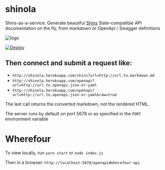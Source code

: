 # shinola
Shins-as-a-service. Generate beautiful [Shins](https://github.com/mermade/shins) Slate-compatible API documentation on the fly, from markdown or OpenApi / Swagger definitions

![logo](https://mermade.github.io/shinola/logo.png)

[![Deploy](https://www.herokucdn.com/deploy/button.svg)](https://heroku.com/deploy)

## Then connect and submit a request like:

* `http://shinola.herokuapp.com/shins?url=http://url.to.markdown.md`
* `http://shinola.herokuapp.com/openapi?url=http://url.to.openapi.json-or-yaml`
* `http://shinola.herokuapp.com/openapi?url=http://url.to.openapi.json-or-yaml&raw=true`

The last call returns the converted markdown, not the rendered HTML.

The server runs by default on port 5678 or as specified in the `PORT` environment variable


# Wherefour


To view locally, run `yarn start` or `node index.js`

Then in a browser: `http://localhost:5678/openapi#wherefour-api`

